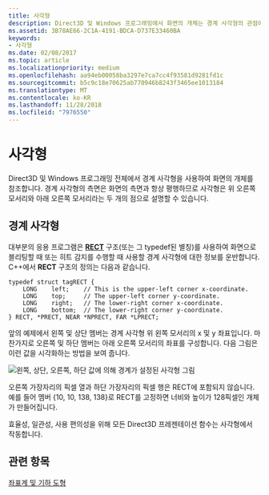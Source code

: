 ```yaml
---
title: 사각형
description: Direct3D 및 Windows 프로그래밍에서 화면의 개체는 경계 사각형의 관점에서 참조됩니다.
ms.assetid: 3B78AE66-2C1A-4191-BDCA-D737E33460BA
keywords:
- 사각형
ms.date: 02/08/2017
ms.topic: article
ms.localizationpriority: medium
ms.openlocfilehash: aa94eb00058ba3297e7ca7cc4f93581d9281fd1c
ms.sourcegitcommit: b5c9c18e70625ab770946b8243f3465ee1013184
ms.translationtype: MT
ms.contentlocale: ko-KR
ms.lasthandoff: 11/28/2018
ms.locfileid: "7976550"
---
```

# <a name="rectangles"></a>사각형


Direct3D 및 Windows 프로그래밍 전체에서 경계 사각형을 사용하여 화면의 개체를 참조합니다. 경계 사각형의 측면은 화면의 측면과 항상 평행하므로 사각형은 위 오른쪽 모서리와 아래 오른쪽 모서리라는 두 개의 점으로 설명할 수 있습니다.

## <a name="span-idboundingrectanglesspanspan-idboundingrectanglesspanspan-idboundingrectanglesspanbounding-rectangles"></a><span id="Bounding_rectangles"></span><span id="bounding_rectangles"></span><span id="BOUNDING_RECTANGLES"></span>경계 사각형


대부분의 응용 프로그램은 [**RECT**](https://msdn.microsoft.com/library/windows/desktop/dd162897) 구조(또는 그 typedef된 별칭)를 사용하여 화면으로 블리팅할 때 또는 히트 감지를 수행할 때 사용할 경계 사각형에 대한 정보를 운반합니다. C++에서 **RECT** 구조의 정의는 다음과 같습니다.

```
typedef struct tagRECT { 
    LONG    left;    // This is the upper-left corner x-coordinate.
    LONG    top;     // The upper-left corner y-coordinate.
    LONG    right;   // The lower-right corner x-coordinate.
    LONG    bottom;  // The lower-right corner y-coordinate.
} RECT, *PRECT, NEAR *NPRECT, FAR *LPRECT; 
```

앞의 예제에서 왼쪽 및 상단 멤버는 경계 사각형 위 왼쪽 모서리의 x 및 y 좌표입니다. 마찬가지로 오른쪽 및 하단 멤버는 아래 오른쪽 모서리의 좌표를 구성합니다. 다음 그림은 이런 값을 시각화하는 방법을 보여 줍니다.

![왼쪽, 상단, 오른쪽, 하단 값에 의해 경계가 설정된 사각형 그림](images/rect.png)

오른쪽 가장자리의 픽셀 열과 하단 가장자리의 픽셀 행은 RECT에 포함되지 않습니다. 예를 들어 멤버 {10, 10, 138, 138}로 RECT를 고정하면 너비와 높이가 128픽셀인 개체가 만들어집니다.

효율성, 일관성, 사용 편의성을 위해 모든 Direct3D 프레젠테이션 함수는 사각형에서 작동합니다.

## <a name="span-idrelated-topicsspanrelated-topics"></a><span id="related-topics"></span>관련 항목


[좌표계 및 기하 도형](coordinate-systems-and-geometry.md)

 

 




